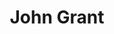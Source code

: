 ---
title: "John Grant"
summary: "American singer-songwriter, born 25 July 1968 in Buchanan, Michigan, USA. Formerly associated with the Denver-based alternative rock band in the 1990s and early 2000s. For the producer based at please use ."
image: "john-grant.jpg"
---